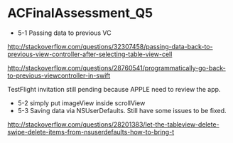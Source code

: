 # ACFinalAssessment_Q5
- 5-1 Passing data to previous VC

http://stackoverflow.com/questions/32307458/passing-data-back-to-previous-view-controller-after-selecting-table-view-cell

http://stackoverflow.com/questions/28760541/programmatically-go-back-to-previous-viewcontroller-in-swift

TestFlight invitation still pending because APPLE need to review the app.

- 5-2  simply put imageView inside scrollView
- 5-3  Saving data via NSUserDefaults. Still have some issues to be fixed.

http://stackoverflow.com/questions/28201383/let-the-tableview-delete-swipe-delete-items-from-nsuserdefaults-how-to-bring-t
